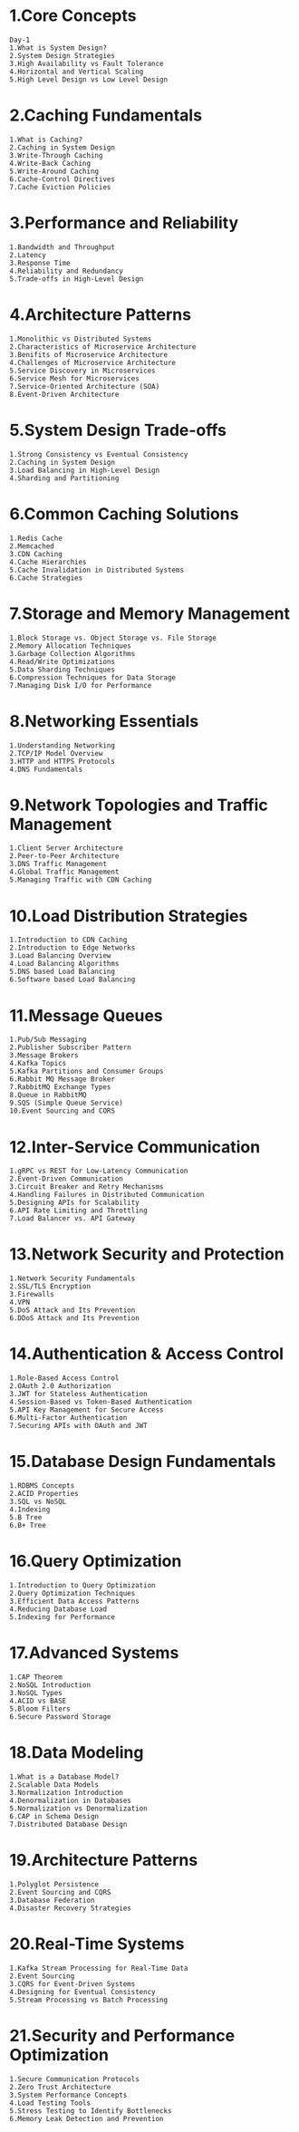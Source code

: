 # 1.Core Concepts 
    Day-1
    1.What is System Design?				
    2.System Design Strategies				
    3.High Availability vs Fault Tolerance				
    4.Horizontal and Vertical Scaling				
    5.High Level Design vs Low Level Design
# 2.Caching Fundamentals
    1.What is Caching?				
    2.Caching in System Design				
    3.Write-Through Caching				
    4.Write-Back Caching				
    5.Write-Around Caching				
    6.Cache-Control Directives				
    7.Cache Eviction Policies
# 3.Performance and Reliability
    1.Bandwidth and Throughput				
    2.Latency				
    3.Response Time				
    4.Reliability and Redundancy				
    5.Trade-offs in High-Level Design

# 4.Architecture Patterns
    1.Monolithic vs Distributed Systems				
    2.Characteristics of Microservice Architecture				
    3.Benifits of Microservice Architecture				
    4.Challenges of Microservice Architecture				
    5.Service Discovery in Microservices				
    6.Service Mesh for Microservices				
    7.Service-Oriented Architecture (SOA)				
    8.Event-Driven Architecture

# 5.System Design Trade-offs
    1.Strong Consistency vs Eventual Consistency				
    2.Caching in System Design				
    3.Load Balancing in High-Level Design				
    4.Sharding and Partitioning
# 6.Common Caching Solutions
    1.Redis Cache				
    2.Memcached				
    3.CDN Caching				
    4.Cache Hierarchies				
    5.Cache Invalidation in Distributed Systems				
    6.Cache Strategies

# 7.Storage and Memory Management
    1.Block Storage vs. Object Storage vs. File Storage				
    2.Memory Allocation Techniques				
    3.Garbage Collection Algorithms				
    4.Read/Write Optimizations				
    5.Data Sharding Techniques				
    6.Compression Techniques for Data Storage				
    7.Managing Disk I/O for Performance

# 8.Networking Essentials
    1.Understanding Networking				
    2.TCP/IP Model Overview				
    3.HTTP and HTTPS Protocols				
    4.DNS Fundamentals

# 9.Network Topologies and Traffic Management
    1.Client Server Architecture				
    2.Peer-to-Peer Architecture				
    3.DNS Traffic Management				
    4.Global Traffic Management				
    5.Managing Traffic with CDN Caching

# 10.Load Distribution Strategies
    1.Introduction to CDN Caching				
    2.Introduction to Edge Networks				
    3.Load Balancing Overview				
    4.Load Balancing Algorithms				
    5.DNS based Load Balancing				
    6.Software based Load Balancing

# 11.Message Queues
    1.Pub/Sub Messaging				
    2.Publisher Subscriber Pattern				
    3.Message Brokers				
    4.Kafka Topics				
    5.Kafka Partitions and Consumer Groups				
    6.Rabbit MQ Message Broker				
    7.RabbitMQ Exchange Types				
    8.Queue in RabbitMQ				
    9.SQS (Simple Queue Service)				
    10.Event Sourcing and CORS

# 12.Inter-Service Communication
    1.gRPC vs REST for Low-Latency Communication				
    2.Event-Driven Communication				
    3.Circuit Breaker and Retry Mechanisms				
    4.Handling Failures in Distributed Communication				
    5.Designing APIs for Scalability				
    6.API Rate Limiting and Throttling				
    7.Load Balancer vs. API Gateway
# 13.Network Security and Protection
    1.Network Security Fundamentals				
    2.SSL/TLS Encryption				
    3.Firewalls				
    4.VPN				
    5.DoS Attack and Its Prevention				
    6.DDoS Attack and Its Prevention
# 14.Authentication & Access Control
    1.Role-Based Access Control				
    2.OAuth 2.0 Authorization				
    3.JWT for Stateless Authentication				
    4.Session-Based vs Token-Based Authentication				
    5.API Key Management for Secure Access				
    6.Multi-Factor Authentication				
    7.Securing APIs with OAuth and JWT
# 15.Database Design Fundamentals
    1.RDBMS Concepts				
    2.ACID Properties				
    3.SQL vs NoSQL				
    4.Indexing				
    5.B Tree				
    6.B+ Tree

# 16.Query Optimization
    1.Introduction to Query Optimization				
    2.Query Optimization Techniques				
    3.Efficient Data Access Patterns				
    4.Reducing Database Load				
    5.Indexing for Performance

# 17.Advanced Systems
    1.CAP Theorem				
    2.NoSQL Introduction				
    3.NoSQL Types				
    4.ACID vs BASE				
    5.Bloom Filters				
    6.Secure Password Storage
# 18.Data Modeling
    1.What is a Database Model?				
    2.Scalable Data Models				
    3.Normalization Introduction				
    4.Denormalization in Databases				
    5.Normalization vs Denormalization				
    6.CAP in Schema Design				
    7.Distributed Database Design
# 19.Architecture Patterns
    1.Polyglot Persistence				
    2.Event Sourcing and CQRS				
    3.Database Federation				
    4.Disaster Recovery Strategies
# 20.Real-Time Systems
    1.Kafka Stream Processing for Real-Time Data				
    2.Event Sourcing				
    3.CQRS for Event-Driven Systems				
    4.Designing for Eventual Consistency				
    5.Stream Processing vs Batch Processing
# 21.Security and Performance Optimization
    1.Secure Communication Protocols				
    2.Zero Trust Architecture				
    3.System Performance Concepts				
    4.Load Testing Tools				
    5.Stress Testing to Identify Bottlenecks				
    6.Memory Leak Detection and Prevention				
